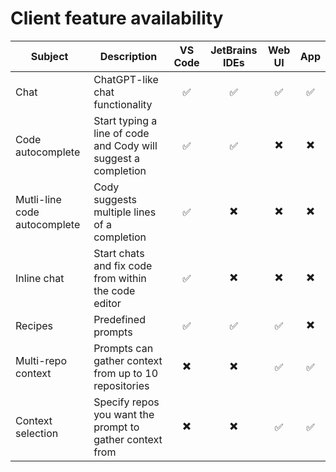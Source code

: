 # Client feature availability

| Subject                      | Description                                             | VS Code | JetBrains IDEs | Web UI | App |
|-----------------------------|---------------------------------------------------------|:-:|:-:|:-:|:-:|
|Chat                         | ChatGPT-like chat functionality                         |✅|✅|✅|✅|
|Code autocomplete                  | Start typing a line of code and Cody will suggest a completion|✅|✅|✖️|✖️| 
|Mutli-line code autocomplete      | Cody suggests multiple lines of a completion            |✅|✖️|✖️|✖️| 
|Inline chat                | Start chats and fix code from within the code editor                |✅|✖️|✖️|✖️| 
|Recipes                      | Predefined prompts |✅|✅|✅|✖️|
|Multi-repo context          | Prompts can gather context from up to 10 repositories |✖️|✖️|✅|✅|
|Context selection            | Specify repos you want the prompt to gather context from|✖️|✖️|✅|✅|

